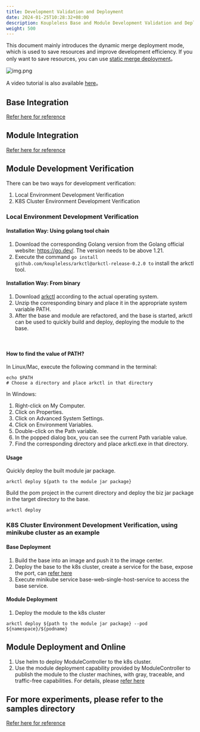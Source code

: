 ```yaml
---
title: Development Validation and Deployment
date: 2024-01-25T10:28:32+08:00
description: Koupleless Base and Module Development Validation and Deployment
weight: 500
---
```


This document mainly introduces the dynamic merge deployment mode, which is used to save resources and improve development efficiency. If you only want to save resources, you can use [static merge deployment](/docs/tutorials/module-development/static-merge-deployment/)。

![img.png](/img/build_and_deploy.png)

A video tutorial is also available [here](/docs/video-training/)。

## Base Integration
[Refer here for reference](/docs/tutorials/base-create/springboot-and-sofaboot)

## Module Integration
[Refer here for reference](/docs/tutorials/module-create/springboot-and-sofaboot)

## Module Development Verification
There can be two ways for development verification:
1. Local Environment Development Verification
2. K8S Cluster Environment Development Verification

### Local Environment Development Verification
#### Installation Way: Using golang tool chain

1. Download the corresponding Golang version from the Golang official website: https://go.dev/. The version needs to be above 1.21.
2. Execute the command `go install github.com/koupleless/arkctl@arkctl-release-0.2.0 to` install the arkctl tool.

#### Installation Way: From binary
1. Download [arkctl](https://github.com/koupleless/koupleless/releases/tag/arkctl-release-0.1.1) according to the actual operating system.
2. Unzip the corresponding binary and place it in the appropriate system variable PATH.
3. After the base and module are refactored, and the base is started, arkctl can be used to quickly build and deploy, deploying the module to the base.
<br/>

#### How to find the value of PATH?
In Linux/Mac, execute the following command in the terminal:
```shell
echo $PATH
# Choose a directory and place arkctl in that directory
```
In Windows:
1. Right-click on My Computer. 
2. Click on Properties. 
3. Click on Advanced System Settings. 
4. Click on Environment Variables. 
5. Double-click on the Path variable. 
6. In the popped dialog box, you can see the current Path variable value. 
7. Find the corresponding directory and place arkctl.exe in that directory.

#### Usage
Quickly deploy the built module jar package.
```shell
arkctl deploy ${path to the module jar package}
```
Build the pom project in the current directory and deploy the biz jar package in the target directory to the base.
```shell
arkctl deploy 
```
### K8S Cluster Environment Development Verification, using minikube cluster as an example
#### Base Deployment
1. Build the base into an image and push it to the image center.
2. Deploy the base to the k8s cluster, create a service for the base, expose the port, can [refer here](https://github.com/koupleless/koupleless/blob/master/module-controller/config/samples/dynamic-stock-service.yaml)
3. Execute minikube service base-web-single-host-service to access the base service.

#### Module Deployment
1. Deploy the module to the k8s cluster
```shell
arkctl deploy ${path to the module jar package} --pod ${namespace}/${podname}
```

## Module Deployment and Online
1. Use helm to deploy ModuleController to the k8s cluster.
2. Use the module deployment capability provided by ModuleController to publish the module to the cluster machines, with gray, traceable, and traffic-free capabilities. For details, please [refer here](/docs/tutorials/module-operation/module-online-and-offline/)


## For more experiments, please refer to the samples directory

[Refer here for reference](https://github.com/koupleless/koupleless/tree/master/samples)
